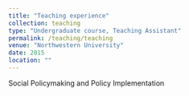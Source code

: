 ```yaml
---
title: "Teaching experience"
collection: teaching
type: "Undergraduate course, Teaching Assistant"
permalink: /teaching/teaching
venue: "Northwestern University"
date: 2015
location: ""
---
```


Social Policymaking and Policy Implementation
